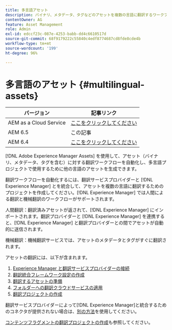 ```yaml
---
title: 多言語アセット
description: バイナリ、メタデータ、タグなどのアセットを複数の言語に翻訳するワークフローを自動化する方法を学習します。
contentOwner: AG
feature: Asset Management
role: Admin
exl-id: edccf23c-087e-4253-babb-dd4c6610517d
source-git-commit: 68f9179222c55840c4edf8774687cd8fde8cde4b
workflow-type: tm+mt
source-wordcount: '199'
ht-degree: 96%

---
```


# 多言語のアセット {#multilingual-assets}

| バージョン | 記事リンク |
| -------- | ---------------------------- |
| AEM as a Cloud Service | [ここをクリックしてください](https://experienceleague.adobe.com/docs/experience-manager-cloud-service/content/assets/admin/translate-assets.html?lang=ja) |
| AEM 6.5 | この記事 |
| AEM 6.4 | [ここをクリックしてください](https://experienceleague.adobe.com/docs/experience-manager-64/assets/using/multilingual-assets.html?lang=ja) |

[!DNL Adobe Experience Manager Assets] を使用して、アセット（バイナリ、メタデータ、タグを含む）に対する翻訳ワークフローを自動化し、多言語プロジェクトで使用するために他の言語のアセットを生成できます。

翻訳ワークフローを自動化するには、翻訳サービスプロバイダーと [!DNL Experience Manager] とを統合して、アセットを複数の言語に翻訳するためのプロジェクトを作成してください。[!DNL Experience Manager] では人間による翻訳と機械翻訳のワークフローがサポートされます。

人間翻訳：翻訳済みアセットが返されて、[!DNL Experience Manager] にインポートされます。翻訳プロバイダーと [!DNL Experience Manager] を連携すると、[!DNL Experience Manager] と翻訳プロバイダーとの間でアセットが自動的に送信されます。

機械翻訳：機械翻訳サービスでは、アセットのメタデータとタグがすぐに翻訳されます。

アセットの翻訳には、以下が含まれます。

1. [Experience Manager と翻訳サービスプロバイダーの接続](/help/sites-administering/tc-tic.md#connecting-to-a-translation-service-provider)
1. [翻訳統合フレームワーク設定の作成](/help/sites-administering/tc-tic.md)
1. [翻訳するアセットの準備](preparing-assets-for-translation.md)
1. [フォルダーへの翻訳クラウドサービスの適用](transition-cloud-services.md)
1. [翻訳プロジェクトの作成](translation-projects.md)

翻訳サービスプロバイダーによって[!DNL Experience Manager]と統合するためのコネクタが提供されない場合は、[別の方法](/help/sites-administering/tc-manage.md#exporting-a-translation-job)を使用してください。

[コンテンツフラグメントの翻訳プロジェクトの作成](creating-translation-projects-for-content-fragments.md)も参照してください。
